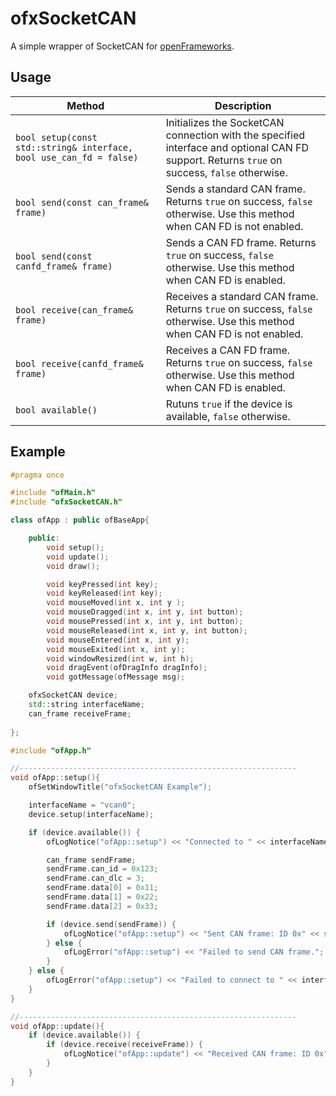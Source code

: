 # ofxSocketCAN

A simple wrapper of SocketCAN for [openFrameworks](https://openframeworks.cc).


## Usage

| Method                                                              | Description                                                                                                                                  |
| ------------------------------------------------------------------- | -------------------------------------------------------------------------------------------------------------------------------------------- |
| `bool setup(const std::string& interface, bool use_can_fd = false)` | Initializes the SocketCAN connection with the specified interface and optional CAN FD support. Returns `true` on success, `false` otherwise. |
| `bool send(const can_frame& frame)`                                 | Sends a standard CAN frame. Returns `true` on success, `false` otherwise. Use this method when CAN FD is not enabled.                        |
| `bool send(const canfd_frame& frame)`                               | Sends a CAN FD frame. Returns `true` on success, `false` otherwise. Use this method when CAN FD is enabled.                                  |
| `bool receive(can_frame& frame)`                                    | Receives a standard CAN frame. Returns `true` on success, `false` otherwise. Use this method when CAN FD is not enabled.                     |
| `bool receive(canfd_frame& frame)`                                  | Receives a CAN FD frame. Returns `true` on success, `false` otherwise. Use this method when CAN FD is enabled.                               |
| `bool available()`                                                  | Rutuns `true` if the device is available, `false` otherwise.                                                                                 |

## Example

```cpp
#pragma once

#include "ofMain.h"
#include "ofxSocketCAN.h"

class ofApp : public ofBaseApp{

	public:
		void setup();
		void update();
		void draw();

		void keyPressed(int key);
		void keyReleased(int key);
		void mouseMoved(int x, int y );
		void mouseDragged(int x, int y, int button);
		void mousePressed(int x, int y, int button);
		void mouseReleased(int x, int y, int button);
		void mouseEntered(int x, int y);
		void mouseExited(int x, int y);
		void windowResized(int w, int h);
		void dragEvent(ofDragInfo dragInfo);
		void gotMessage(ofMessage msg);

	ofxSocketCAN device;
	std::string interfaceName;
	can_frame receiveFrame;
		
};

```

```cpp
#include "ofApp.h"

//--------------------------------------------------------------
void ofApp::setup(){
    ofSetWindowTitle("ofxSocketCAN Example");

    interfaceName = "vcan0";
    device.setup(interfaceName);

    if (device.available()) {
        ofLogNotice("ofApp::setup") << "Connected to " << interfaceName;

        can_frame sendFrame;
        sendFrame.can_id = 0x123;
        sendFrame.can_dlc = 3;
        sendFrame.data[0] = 0x11;
        sendFrame.data[1] = 0x22;
        sendFrame.data[2] = 0x33;

        if (device.send(sendFrame)) {
            ofLogNotice("ofApp::setup") << "Sent CAN frame: ID 0x" << std::hex << sendFrame.can_id;
        } else {
            ofLogError("ofApp::setup") << "Failed to send CAN frame.";
        }
    } else {
        ofLogError("ofApp::setup") << "Failed to connect to " << interfaceName;
    }
}

//--------------------------------------------------------------
void ofApp::update(){
    if (device.available()) {
        if (device.receive(receiveFrame)) {
            ofLogNotice("ofApp::update") << "Received CAN frame: ID 0x" << std::hex << receiveFrame.can_id;
        }
    }
}

```